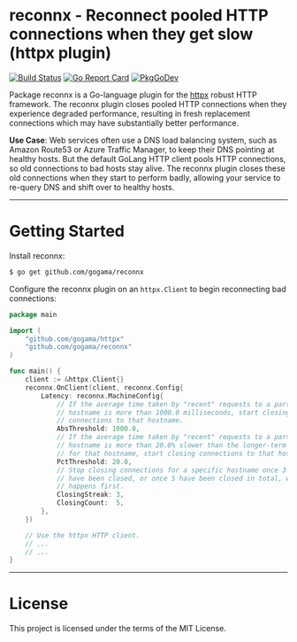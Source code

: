 reconnx - Reconnect pooled HTTP connections when they get slow (httpx plugin)
=============================================================================

[![Build Status](https://travis-ci.com/gogama/reconnx.svg)](https://travis-ci.com/gogama/reconnx) [![Go Report Card](https://goreportcard.com/badge/github.com/gogama/reconnx)](https://goreportcard.com/report/github.com/gogama/reconnx) [![PkgGoDev](https://pkg.go.dev/badge/github.com/gogama/reconnx)](https://pkg.go.dev/github.com/gogama/reconnx)

Package reconnx is a Go-language plugin for the
[httpx](https://github.com/gogama/httpx) robust HTTP framework. The reconnx
plugin closes pooled HTTP connections when they experience degraded performance,
resulting in fresh replacement connections which may have substantially better
performance.

**Use Case**: Web services often use a DNS load balancing system, such as
Amazon Route53 or Azure Traffic Manager, to keep their DNS pointing at healthy
hosts. But the default GoLang HTTP client pools HTTP connections, so old
connections to bad hosts stay alive. The reconnx plugin closes these old
connections when they start to perform badly, allowing your service to re-query
DNS and shift over to healthy hosts.

---

Getting Started
===============

Install reconnx:

```sh
$ go get github.com/gogama/reconnx
```

Configure the reconnx plugin on an `httpx.Client` to begin reconnecting bad
connections:

```go
package main

import (
	"github.com/gogama/httpx"
	"github.com/gogama/reconnx"
)

func main() {
	client := &httpx.Client{}
	reconnx.OnClient(client, reconnx.Config{
		Latency: reconnx.MachineConfig{
			// If the average time taken by "recent" requests to a particular
			// hostname is more than 1000.0 milliseconds, start closing
			// connections to that hostname.
			AbsThreshold: 1000.0,
			// If the average time taken by "recent" requests to a particular
			// hostname is more than 20.0% slower than the longer-term average
			// for that hostname, start closing connections to that hostname.
			PctThreshold: 20.0,
			// Stop closing connections for a specific hostname once 3 in a row
			// have been closed, or once 5 have been closed in total, whichever
			// happens first.
			ClosingStreak: 3,
			ClosingCount:  5,
		},
	})

	// Use the httpx HTTP client.
	// ...
	// ...
}
```

---

License
=======

This project is licensed under the terms of the MIT License.
